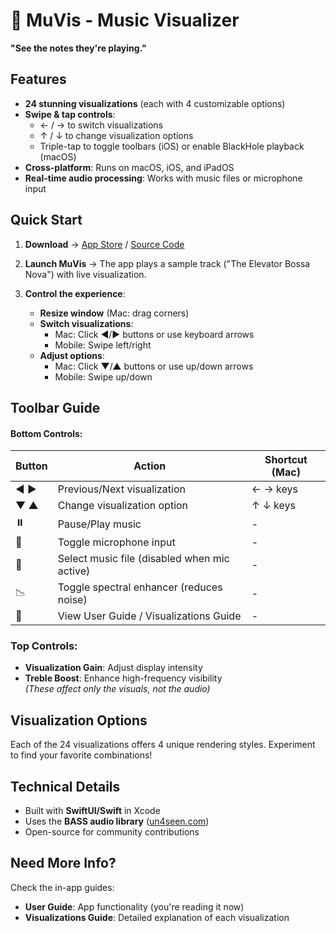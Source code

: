 # 🎵 MuVis - Music Visualizer  

**"See the notes they're playing."**  

<!-- ![MuVis Screenshot](MuVis/Documentation/Doc_Images/UserGuideA.png)   -->

## Features  
- **24 stunning visualizations** (each with 4 customizable options)  
- **Swipe & tap controls**:  
  - ← / → to switch visualizations  
  - ↑ / ↓ to change visualization options  
  - Triple-tap to toggle toolbars (iOS) or enable BlackHole playback (macOS)  
- **Cross-platform**: Runs on macOS, iOS, and iPadOS  
- **Real-time audio processing**: Works with music files or microphone input  

## Quick Start  
1. **Download** →  [App Store](https://apps.apple.com/us/app/muvis-music-visualizer/id1582324352) / [Source Code](https://github.com/Keith-43)  

2. **Launch MuVis** → The app plays a sample track ("The Elevator Bossa Nova") with live visualization.  

3. **Control the experience**:  
   - **Resize window** (Mac: drag corners)  
   - **Switch visualizations**:  
     - Mac: Click ◀/▶ buttons or use keyboard arrows  
     - Mobile: Swipe left/right  
   - **Adjust options**:  
     - Mac: Click ▼/▲ buttons or use up/down arrows  
     - Mobile: Swipe up/down  

## Toolbar Guide  
#### Bottom Controls:  
| Button | Action | Shortcut (Mac) |  
|--------|--------|---------------|  
| ◀ ▶ | Previous/Next visualization | ← → keys |  
| ▼ ▲ | Change visualization option | ↑ ↓ keys |  
| ⏸️ | Pause/Play music | - |  
| 🎤 | Toggle microphone input | - |  
| 🎵 | Select music file (disabled when mic active) | - |  
| 📉 | Toggle spectral enhancer (reduces noise) | - |  
| 📖 | View User Guide / Visualizations Guide | - |  

### Top Controls:  
- **Visualization Gain**: Adjust display intensity  
- **Treble Boost**: Enhance high-frequency visibility  
*(These affect only the visuals, not the audio)*  

## Visualization Options  
Each of the 24 visualizations offers 4 unique rendering styles. Experiment to find your favorite combinations!  

## Technical Details  
- Built with **SwiftUI/Swift** in Xcode  
- Uses the **BASS audio library** ([un4seen.com](https://www.un4seen.com))  
- Open-source for community contributions  

## Need More Info?  
Check the in-app guides:  
- **User Guide**: App functionality (you're reading it now)  
- **Visualizations Guide**: Detailed explanation of each visualization  
